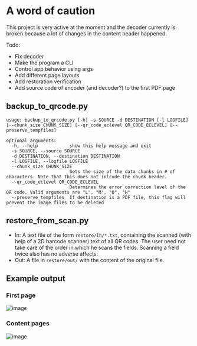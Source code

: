 # A word of caution
This project is very active at the moment and the decoder currently is broken because a lot of changes in the content header happened.

Todo:
- Fix decoder
- Make the program a CLI
- Control app behavior using args
- Add different page layouts
- Add restoration verification
- Add source code of encoder (and decoder?) to the first PDF page

## backup_to_qrcode.py
```
usage: backup_to_qrcode.py [-h] -s SOURCE -d DESTINATION [-l LOGFILE] [--chunk_size CHUNK_SIZE] [--qr_code_eclevel QR_CODE_ECLEVEL] [--preserve_tempfiles]

optional arguments:
  -h, --help            show this help message and exit
  -s SOURCE, --source SOURCE
  -d DESTINATION, --destination DESTINATION
  -l LOGFILE, --logfile LOGFILE
  --chunk_size CHUNK_SIZE
                        Sets the size of the data chunks in # of characters. Note that this does not inlcude the chunk header.
  --qr_code_eclevel QR_CODE_ECLEVEL
                        Determines the error correction level of the QR code. Valid arguments are "L", "M", "Q", "H"
  --preserve_tempfiles  If destination is a PDF file, this flag will prevent the image files to be deleted
  ```

## restore_from_scan.py
- In: A text file of the form `restore/in/*.txt`, containing the scanned (with help of a 2D barcode scanner) text of all QR codes. The user need not take care of the order in which he scans the fields. Scanning a field twice also has no adverse affects.
- Out: A file in `restore/out/` with the content of the original file.

## Example output
### First page
![image](https://user-images.githubusercontent.com/19881323/115163513-ca5de380-a0a9-11eb-8190-2083fc931734.png)

### Content pages
![image](https://user-images.githubusercontent.com/19881323/115163517-d47fe200-a0a9-11eb-9ba8-d5302b3cc524.png)
